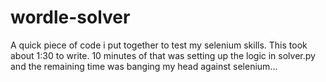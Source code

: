 # wordle-solver

A quick piece of code i put together to test my selenium skills. This took about 1:30 to write. 10 minutes of that was setting up the logic in solver.py and the remaining time was banging my head against selenium...